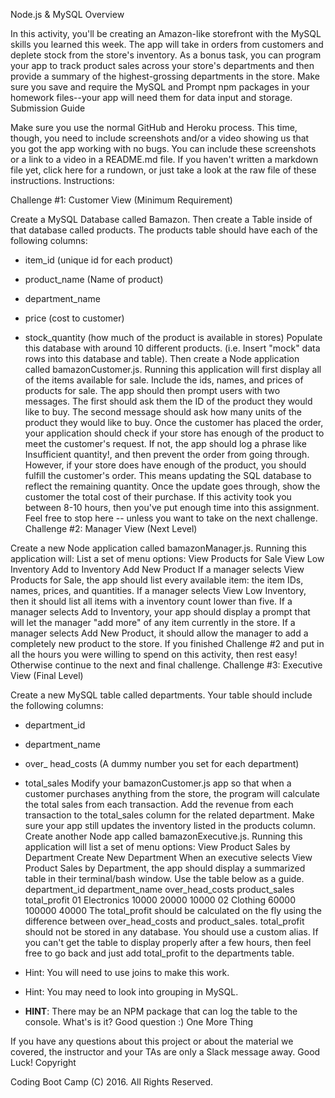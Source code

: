 Node.js & MySQL
Overview

In this activity, you'll be creating an Amazon-like storefront with the MySQL skills you learned this week. The app will take in orders from customers and deplete stock from the store's inventory. As a bonus task, you can program your app to track product sales across your store's departments and then provide a summary of the highest-grossing departments in the store.
Make sure you save and require the MySQL and Prompt npm packages in your homework files--your app will need them for data input and storage.
Submission Guide

Make sure you use the normal GitHub and Heroku process. This time, though, you need to include screenshots and/or a video showing us that you got the app working with no bugs. You can include these screenshots or a link to a video in a README.md file.
If you haven't written a markdown file yet, click here for a rundown, or just take a look at the raw file of these instructions.
Instructions:

Challenge #1: Customer View (Minimum Requirement)

Create a MySQL Database called Bamazon.
Then create a Table inside of that database called products.
The products table should have each of the following columns:
* item_id (unique id for each product)

* product_name (Name of product)

* department_name

* price (cost to customer)

* stock_quantity (how much of the product is available in stores)
Populate this database with around 10 different products. (i.e. Insert "mock" data rows into this database and table).
Then create a Node application called bamazonCustomer.js. Running this application will first display all of the items available for sale. Include the ids, names, and prices of products for sale.
The app should then prompt users with two messages.
The first should ask them the ID of the product they would like to buy.
The second message should ask how many units of the product they would like to buy.
Once the customer has placed the order, your application should check if your store has enough of the product to meet the customer's request.
If not, the app should log a phrase like Insufficient quantity!, and then prevent the order from going through.
However, if your store does have enough of the product, you should fulfill the customer's order.
This means updating the SQL database to reflect the remaining quantity.
Once the update goes through, show the customer the total cost of their purchase.
If this activity took you between 8-10 hours, then you've put enough time into this assignment. Feel free to stop here -- unless you want to take on the next challenge.
Challenge #2: Manager View (Next Level)

Create a new Node application called bamazonManager.js. Running this application will:
List a set of menu options:
View Products for Sale
View Low Inventory
Add to Inventory
Add New Product
If a manager selects View Products for Sale, the app should list every available item: the item IDs, names, prices, and quantities.
If a manager selects View Low Inventory, then it should list all items with a inventory count lower than five.
If a manager selects Add to Inventory, your app should display a prompt that will let the manager "add more" of any item currently in the store.
If a manager selects Add New Product, it should allow the manager to add a completely new product to the store.
If you finished Challenge #2 and put in all the hours you were willing to spend on this activity, then rest easy! Otherwise continue to the next and final challenge.
Challenge #3: Executive View (Final Level)

Create a new MySQL table called departments. Your table should include the following columns:
* department_id

* department_name

* over_ head_costs (A dummy number you set for each department)

* total_sales
Modify your bamazonCustomer.js app so that when a customer purchases anything from the store, the program will calculate the total sales from each transaction.
Add the revenue from each transaction to the total_sales column for the related department.
Make sure your app still updates the inventory listed in the products column.
Create another Node app called bamazonExecutive.js. Running this application will list a set of menu options:
View Product Sales by Department
Create New Department
When an executive selects View Product Sales by Department, the app should display a summarized table in their terminal/bash window. Use the table below as a guide.
department_id	department_name	over_head_costs	product_sales	total_profit
01	Electronics	10000	20000	10000
02	Clothing	60000	100000	40000
The total_profit should be calculated on the fly using the difference between over_head_costs and product_sales. total_profit should not be stored in any database. You should use a custom alias.
If you can't get the table to display properly after a few hours, then feel free to go back and just add total_profit to the departments table.
* Hint: You will need to use joins to make this work.

* Hint: You may need to look into grouping in MySQL.

* **HINT**: There may be an NPM package that can log the table to the console. What's is it? Good question :)
One More Thing

If you have any questions about this project or about the material we covered, the instructor and your TAs are only a Slack message away.
Good Luck!
Copyright

Coding Boot Camp (C) 2016. All Rights Reserved.
